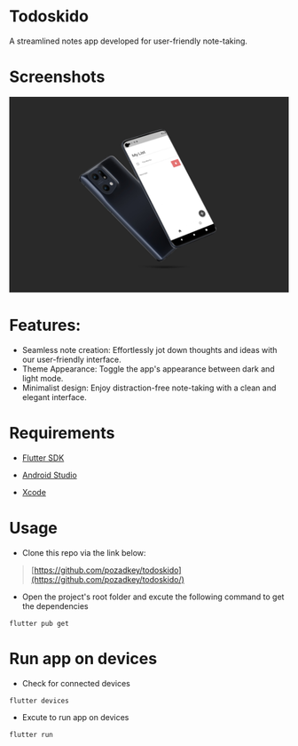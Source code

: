 # Todoskido

A streamlined notes app  developed for user-friendly note-taking.

# Screenshots

![Screenshot](https://github.com/pozadkey/todoskido/blob/master/screenshots/todoskido.jpg)

# Features:

- Seamless note creation: Effortlessly jot down thoughts and ideas with our user-friendly interface.
- Theme Appearance: Toggle the app's appearance between dark and light mode.
- Minimalist design: Enjoy distraction-free note-taking with a clean and elegant interface.

# Requirements

- [Flutter SDK](https://docs.flutter.dev/get-started/install)

- [Android Studio](https://developer.android.com/studio)

- [Xcode](https://developer.apple.com/xcode/)

# Usage

- Clone this repo via the link below:

> [https://github.com/pozadkey/todoskido](https://github.com/pozadkey/todoskido/)


- Open the project's root folder and excute the following command to get the dependencies

```
flutter pub get
```

# Run app on devices

- Check for connected devices

```
flutter devices
```
- Excute to run app on devices
```
flutter run
```



